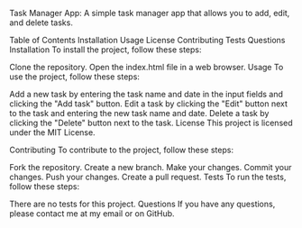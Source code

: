Task Manager App:
A simple task manager app that allows you to add, edit, and delete tasks.

Table of Contents
Installation
Usage
License
Contributing
Tests
Questions
Installation
To install the project, follow these steps:

Clone the repository.
Open the index.html file in a web browser.
Usage
To use the project, follow these steps:

Add a new task by entering the task name and date in the input fields and clicking the "Add task" button.
Edit a task by clicking the "Edit" button next to the task and entering the new task name and date.
Delete a task by clicking the "Delete" button next to the task.
License
This project is licensed under the MIT License.

Contributing
To contribute to the project, follow these steps:

Fork the repository.
Create a new branch.
Make your changes.
Commit your changes.
Push your changes.
Create a pull request.
Tests
To run the tests, follow these steps:

There are no tests for this project.
Questions
If you have any questions, please contact me at my email or on GitHub.
